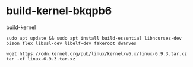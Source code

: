 # build-kernel-bkqpb6
build-kernel

```
sudo apt update && sudo apt install build-essential libncurses-dev bison flex libssl-dev libelf-dev fakeroot dwarves
```

```
wget https://cdn.kernel.org/pub/linux/kernel/v6.x/linux-6.9.3.tar.xz
tar -xf linux-6.9.3.tar.xz
```


